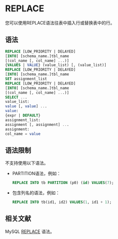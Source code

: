 REPLACE 
============================

您可以使用REPLACE语法往表中插入行或替换表中的行。

语法 
-----------------------

```sql
REPLACE [LOW_PRIORITY | DELAYED]
[INTO] [schema_name.]tbl_name
[(col_name [, col_name] ...)]
{VALUES | VALUE} (value_list) [, (value_list)]
REPLACE [LOW_PRIORITY | DELAYED]
[INTO] [schema_name.]tbl_name
SET assignment_list
REPLACE [LOW_PRIORITY | DELAYED]
[INTO] [schema_name.]tbl_name
[(col_name [, col_name] ...)]
SELECT ...
value_list:
value [, value] ...
value:
{expr | DEFAULT}
assignment_list:
assignment [, assignment] ...
assignment:
col_name = value
```



语法限制 
-------------------------

不支持使用以下语法。

* PARTITION语法，例如：

  ```sql
  REPLACE INTO tb PARTITION (p0) (id) VALUES(7);
  ```

  

* 包含列名的语法，例如：

  ```sql
  REPLACE INTO tb(id1, id2) VALUES(1, id1 + 1);
  ```

  




相关文献 
-------------------------

MySQL [REPLACE](https://dev.mysql.com/doc/refman/5.7/en/replace.html) 语法。
